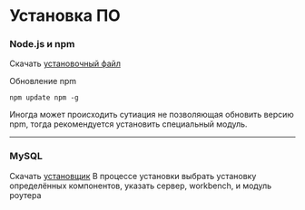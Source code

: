 ﻿# Установка ПО

### Node.js и npm
Скачать [установочный файл](https://nodejs.org/en/download/)

Обновление npm

    npm update npm -g
Иногда может происходить сутиация не позволяющая обновить версию npm, тогда рекомендуется установить специальный модуль.

---
### MySQL
Скачать [установщик](https://dev.mysql.com/downloads/installer/)
В процессе установки выбрать установку определённых компонентов, указать сервер, workbench, и модуль роутера
